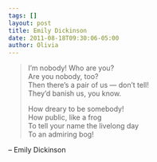 ```yaml
---
tags: []
layout: post
title: Emily Dickinson
date: 2011-08-18T09:30:06-05:00
author: Olivia
---
```


> I’m nobody! Who are you?<br/>
> Are you nobody, too?<br/>
> Then there’s a pair of us — don’t tell!<br/>
> They’d banish us, you know.
>
> How dreary to be somebody!<br/>
> How public, like a frog<br/>
> To tell your name the livelong day<br/>
> To an admiring bog!

– Emily Dickinson
